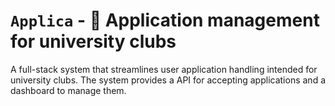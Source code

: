# `Applica` - 👥 Application management for university clubs

A full-stack system that streamlines user application handling intended for university clubs.
The system provides a API for accepting applications and a dashboard to manage them.
